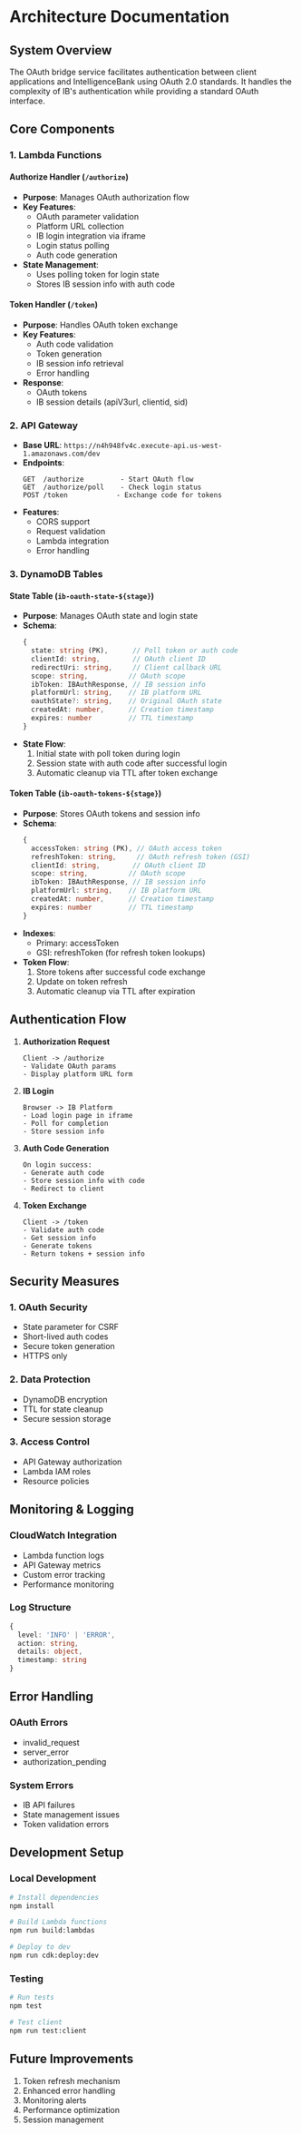 # Architecture Documentation

## System Overview
The OAuth bridge service facilitates authentication between client applications and IntelligenceBank using OAuth 2.0 standards. It handles the complexity of IB's authentication while providing a standard OAuth interface.

## Core Components

### 1. Lambda Functions

#### Authorize Handler (`/authorize`)
- **Purpose**: Manages OAuth authorization flow
- **Key Features**:
  - OAuth parameter validation
  - Platform URL collection
  - IB login integration via iframe
  - Login status polling
  - Auth code generation
- **State Management**:
  - Uses polling token for login state
  - Stores IB session info with auth code

#### Token Handler (`/token`)
- **Purpose**: Handles OAuth token exchange
- **Key Features**:
  - Auth code validation
  - Token generation
  - IB session info retrieval
  - Error handling
- **Response**:
  - OAuth tokens
  - IB session details (apiV3url, clientid, sid)

### 2. API Gateway
- **Base URL**: `https://n4h948fv4c.execute-api.us-west-1.amazonaws.com/dev`
- **Endpoints**:
  ```
  GET  /authorize         - Start OAuth flow
  GET  /authorize/poll    - Check login status
  POST /token            - Exchange code for tokens
  ```
- **Features**:
  - CORS support
  - Request validation
  - Lambda integration
  - Error handling

### 3. DynamoDB Tables

#### State Table (`ib-oauth-state-${stage}`)
- **Purpose**: Manages OAuth state and login state
- **Schema**:
  ```typescript
  {
    state: string (PK),      // Poll token or auth code
    clientId: string,        // OAuth client ID
    redirectUri: string,     // Client callback URL
    scope: string,          // OAuth scope
    ibToken: IBAuthResponse, // IB session info
    platformUrl: string,    // IB platform URL
    oauthState?: string,    // Original OAuth state
    createdAt: number,      // Creation timestamp
    expires: number         // TTL timestamp
  }
  ```
- **State Flow**:
  1. Initial state with poll token during login
  2. Session state with auth code after successful login
  3. Automatic cleanup via TTL after token exchange

#### Token Table (`ib-oauth-tokens-${stage}`)
- **Purpose**: Stores OAuth tokens and session info
- **Schema**:
  ```typescript
  {
    accessToken: string (PK), // OAuth access token
    refreshToken: string,     // OAuth refresh token (GSI)
    clientId: string,        // OAuth client ID
    scope: string,          // OAuth scope
    ibToken: IBAuthResponse, // IB session info
    platformUrl: string,    // IB platform URL
    createdAt: number,      // Creation timestamp
    expires: number         // TTL timestamp
  }
  ```
- **Indexes**:
  - Primary: accessToken
  - GSI: refreshToken (for refresh token lookups)
- **Token Flow**:
  1. Store tokens after successful code exchange
  2. Update on token refresh
  3. Automatic cleanup via TTL after expiration

## Authentication Flow

1. **Authorization Request**
   ```
   Client -> /authorize
   - Validate OAuth params
   - Display platform URL form
   ```

2. **IB Login**
   ```
   Browser -> IB Platform
   - Load login page in iframe
   - Poll for completion
   - Store session info
   ```

3. **Auth Code Generation**
   ```
   On login success:
   - Generate auth code
   - Store session info with code
   - Redirect to client
   ```

4. **Token Exchange**
   ```
   Client -> /token
   - Validate auth code
   - Get session info
   - Generate tokens
   - Return tokens + session info
   ```

## Security Measures

### 1. OAuth Security
- State parameter for CSRF
- Short-lived auth codes
- Secure token generation
- HTTPS only

### 2. Data Protection
- DynamoDB encryption
- TTL for state cleanup
- Secure session storage

### 3. Access Control
- API Gateway authorization
- Lambda IAM roles
- Resource policies

## Monitoring & Logging

### CloudWatch Integration
- Lambda function logs
- API Gateway metrics
- Custom error tracking
- Performance monitoring

### Log Structure
```typescript
{
  level: 'INFO' | 'ERROR',
  action: string,
  details: object,
  timestamp: string
}
```

## Error Handling

### OAuth Errors
- invalid_request
- server_error
- authorization_pending

### System Errors
- IB API failures
- State management issues
- Token validation errors

## Development Setup

### Local Development
```bash
# Install dependencies
npm install

# Build Lambda functions
npm run build:lambdas

# Deploy to dev
npm run cdk:deploy:dev
```

### Testing
```bash
# Run tests
npm test

# Test client
npm run test:client
```

## Future Improvements
1. Token refresh mechanism
2. Enhanced error handling
3. Monitoring alerts
4. Performance optimization
5. Session management